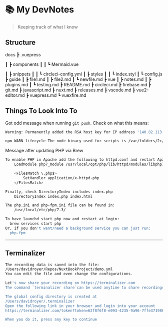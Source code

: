 # :books: My DevNotes

> Keeping track of what I know

## Structure

docs
┣ .vuepress

┃ ┣ components
┃ ┃ ┗ Mermaid.vue

┃ ┣ snippets
┃ ┃ ┗ circleci-config.yml
┃ ┣ styles
┃ ┃ ┗ index.styl
┃ ┗ config.js
┣ guide
┃ ┣ file1.md
┃ ┣ file2.md
┃ ┗ newfile.md
┣ vue
┃ ┣ notes.md
┃ ┣ plugins.md
┃ ┗ testing.md
┣ README.md
┣ circleci.md
┣ firebase.md
┣ git.md
┣ javascript.md
┣ nuxt.md
┣ releases.md
┣ vscode.md
┣ vue2-editor.md
┣ vuepress.md
┗ vuexfire.md

## Things To Look Into To

Got odd message when running `git push`. Check on what this means:

```sh
Warning: Permanently added the RSA host key for IP address '140.82.113.4' to the list of known hosts.
```

```bash
npm WARN lifecycle The node binary used for scripts is /var/folders/2c/1dnbncws3t7cjs3rw1zpkdj40000gn/T/yarn--1563442289788-0.24791787254492803/node but npm is using /Users/davidroyer/.nvm/versions/node/v10.15.0/bin/node itself. Use the `--scripts-prepend-node-path` option to include the path for the node binary npm was executed with.
```

Message after updating PHP via Brew

```bash
To enable PHP in Apache add the following to httpd.conf and restart Apache:
    LoadModule php7_module /usr/local/opt/php/lib/httpd/modules/libphp7.so

    <FilesMatch \.php$>
        SetHandler application/x-httpd-php
    </FilesMatch>

Finally, check DirectoryIndex includes index.php
    DirectoryIndex index.php index.html

The php.ini and php-fpm.ini file can be found in:
    /usr/local/etc/php/7.3/

To have launchd start php now and restart at login:
  brew services start php
Or, if you don't want/need a background service you can just run:
  php-fpm
```

---

## Terminalizer

```bash
The recording data is saved into the file:
/Users/davidroyer/Repos/NuxtBookProject/demo.yml
You can edit the file and even change the configurations.

Let's now share your recording on https://terminalizer.com
The command `terminalizer share`can be used anytime to share recordings!

The global config directory is created at
/Users/davidroyer/.terminalizer
Open the following link in your browser and login into your account
https://terminalizer.com/token?token=62f8f6f8-e093-4235-9a96-7ffe3719867d

When you do it, press any key to continue
```

